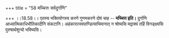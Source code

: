+++
title = "58 मच्चित्तः सर्वदुर्गाणि"

+++
।।18.58।। एतस्य भक्तियोगस्य करणे गुणमकरणे दोषं चाह -- **मच्चित्त इति।**
दुर्गाणि आध्यात्मिकाधिभौतिकादीनि संकटानि। अहंकारात्स्वपाण्डित्याभिमानात्
न श्रोष्यसि मद्वाक्यं तर्हि विनङ्क्ष्यसि पुरुषार्थशून्यो भविष्यसि।
